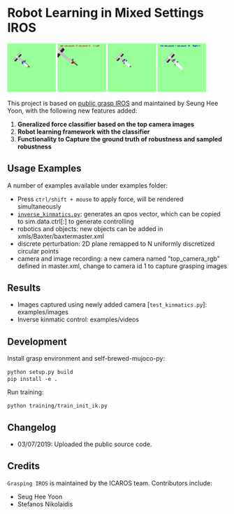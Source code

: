 # Robot Learning in Mixed Settings IROS

<div>
<img src="new_cube.xml_predict_9_1Lifted.jpg" width="22%">
<img src="new_cube.xml_predict_9_2Perturbed.jpg" width="22%">
  <img src="new_cube.xml_predict_15_1Lifted.jpg" width="22%">
<img src="new_cube.xml_predict_15_2Perturbed.jpg" width="22%">
</div>
  
This project is based on [public grasp IROS](https://github.com/davidsonic/grasp_public) and maintained by Seung Hee Yoon, with the following new features added:

1. **Gneralized force classifier based on the top camera images**
2. **Robot learning framework with the classifier**
2. **Functionality to Capture the ground truth of robustness and sampled robustness**



## Usage Examples

A number of examples available under examples folder:
- Press `ctrl/shift + mouse` to apply force, will be rendered simultaneously
- [`inverse_kinmatics.py`](./examples/inverse_kinmatics.py): generates an qpos vector, which can be copied to sim.data.ctrl[:] to generate controlling
- robotics and objects: new objects can be added in xmls/Baxter/baxtermaster.xml
- discrete perturbation: 2D plane remapped to N uniformly discretized circular points
- camera and image recording: a new camera named "top_camera_rgb" defined in master.xml, change to camera id 1 to capture grasping images


## Results

- Images captured using newly added camera [`test_kinmatics.py`]: examples/images
- Inverse kinmatic control: examples/videos


## Development

Install grasp environment and self-brewed-mujoco-py:

```
python setup.py build
pip install -e . 
```
Run training:

```
python training/train_init_ik.py
```


## Changelog

- 03/07/2019: Uploaded the public source code.

## Credits

`Grasping IROS` is maintained by the ICAROS team. Contributors include:

- Seug Hee Yoon
- Stefanos Nikolaidis
